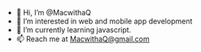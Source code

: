 - 👋 Hi, I’m @MacwithaQ
- 👀 I’m interested in web and mobile app development
- 🌱 I’m currently learning javascript.
- 📫 Reach me at MacwithaQ@gmail.com
